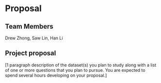 # Proposal

## Team Members

Drew Zhong, Saw Lin, Han Li

## Project proposal

[1 paragraph description of the dataset(s) you plan to study along with a list of one or more questions that you plan to pursue.  You are expected to spend several hours developing on your proposal.]
